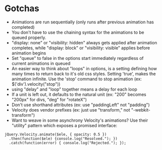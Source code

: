 
# Gotchas

 - Animations are run sequentially (only runs after previous animation has completed)
 - You don't have to use the chaining syntax for the animations to be queued properly.
 - "display: none" or "visibility: hidden" always gets applied after animation completes, while "display: block" or "visibility: visible" applies before animation begins
 - Set "queue" to false in the options start immediately regardless of current animations in queued
 - An easier way to think about "loops" in options, is a setting defining how many times to return back to it's old css styles. Setting 'true', makes the animation infinite. Use the 'stop' command to stop animation (ex: $('div').velocity("stop"))
 - using "delay" and "loop" together means a delay for each loop
 - If a unit is left out, it defaults to the natural unit (ex: "200" becomes "200px" for divs, "deg" for "rotateX")
 - Don't use shorthand attributes (ex: use "paddingLeft" not "padding")
 - Velocity does vendor prefixes (ex: just use "transform," not "-webkit-transform")
 - Want to weave in some asynchrony Velocity's animations? Use their "utility" pattern which exposes a promised interface: 
```
jQuery.Velocity.animate($ele, { opacity: 0.5 })
  .then(function($ele) {console.log("Resolved."); })
  .catch(function(error) { console.log("Rejected."); });
```